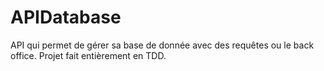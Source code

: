 # APIDatabase
 API qui permet de gérer sa base de donnée avec des requêtes ou le back office.
 Projet fait entièrement en TDD.
